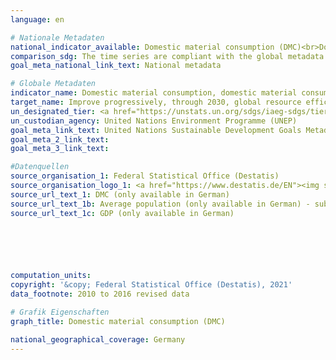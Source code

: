 ```yaml
---
language: en    

# Nationale Metadaten    
national_indicator_available: Domestic material consumption (DMC)<br>Domestic material consumption (DMC) per capita<br>Domestic material consumption (DMC) per real GDP    
comparison_sdg: The time series are compliant with the global metadata.    
goal_meta_national_link_text: National metadata    

# Globale Metadaten    
indicator_name: Domestic material consumption, domestic material consumption per capita, and domestic material consumption per GDP    
target_name: Improve progressively, through 2030, global resource efficiency in consumption and production and endeavour to decouple economic growth from environmental degradation, in accordance with the 10-Year Framework of Programmes on Sustainable Consumption and Production, with developed countries taking the lead    
un_designated_tier: <a href="https://unstats.un.org/sdgs/iaeg-sdgs/tier-classification/" title="Click here for more information on the UN tier classification.">Tier I</a>    
un_custodian_agency: United Nations Environment Programme (UNEP)    
goal_meta_link_text: United Nations Sustainable Development Goals Metadata    
goal_meta_2_link_text:     
goal_meta_3_link_text:     

#Datenquellen
source_organisation_1: Federal Statistical Office (Destatis)
source_organisation_logo_1: <a href="https://www.destatis.de/EN"><img src="https://g205sdgs.github.io/sdg-indicators/public/OrgImgEn/destatis.png" alt="Logo destatis" style="height:60px; width:148px" /></a>
source_url_text_1: DMC (only available in German)
source_url_text_1b: Average population (only available in German) - subject-matter series 18, series 1.4, table 2.1.13
source_url_text_1c: GDP (only available in German)





    
computation_units:     
copyright: '&copy; Federal Statistical Office (Destatis), 2021'    
data_footnote: 2010 to 2016 revised data    

# Grafik Eigenschaften    
graph_title: Domestic material consumption (DMC)    

national_geographical_coverage: Germany    
---
```


<span></span>